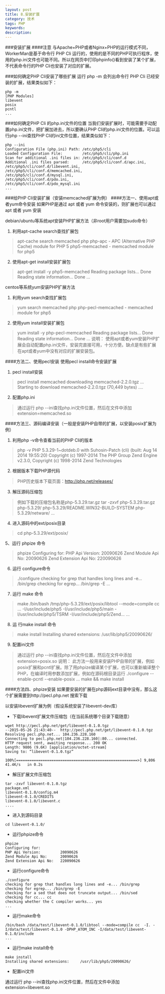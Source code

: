 ```yaml
---
layout: post
title: 8.安装扩展
category: 技术
tags: PHP
keywords: 
description:
---
```


###安装扩展
####注意
与Apache+PHP或者Nginx+PHP的运行模式不同，WorkerMan是基于命令行 PHP Cli 运行的，使用的是不同的PHP可执行程序，使用的php.ini文件也可能不同。所以在网页中打印phpinfo()看到安装了某个扩展，不代表命令行的PHP Cli也安装了对应的扩展。

###如何确定PHP Cli安装了哪些扩展
运行 php -m 会列出命令行 PHP Cli 已经安装的扩展，结果类似如下：

```
php -m
[PHP Modules]
libevent
posix
pcntl
...
```
###如何确定PHP Cli 的php.ini文件的位置
当我们安装扩展时，可能需要手动配置php.ini文件，把扩展加进去，所以要确认PHP Cli的php.ini文件的位置。可以运行php --ini查找PHP Cli的ini文件位置，结果类似如下：

```
php --ini
Configuration File (php.ini) Path: /etc/php5/cli
Loaded Configuration File:         /etc/php5/cli/php.ini
Scan for additional .ini files in: /etc/php5/cli/conf.d
Additional .ini files parsed:      /etc/php5/cli/conf.d/apc.ini,
/etc/php5/cli/conf.d/libevent.ini,
/etc/php5/cli/conf.d/memcached.ini,
/etc/php5/cli/conf.d/mysql.ini,
/etc/php5/cli/conf.d/pdo.ini,
/etc/php5/cli/conf.d/pdo_mysql.ini
...
```
###给PHP Cli安装扩展（安装memcached扩展为例）
####方法一、使用apt或者yum命令安装
如果PHP是通过 apt 或者 yum 命令安装的，则扩展也可以通过 apt 或者 yum 安装

debian/ubuntu等系统apt安装PHP扩展方法（非root用户需要加sudo命令）

1. 利用apt-cache search查找扩展包

>apt-cache search memcached php
php-apc - APC (Alternative PHP Cache) module for PHP 5
php5-memcached - memcached module for php5

2. 使用apt-get install安装扩展包

>apt-get install -y php5-memcached
Reading package lists... Done
Reading state information... Done
...

centos等系统yum安装PHP扩展方法

1. 利用yum search查找扩展包
>yum search memcached php
php-pecl-memcached - memcached module for php5

2. 使用yum install安装扩展包
>yum install -y php-pecl-memcached
Reading package lists... Done
Reading state information... Done
...
说明：
使用apt或者yum安装PHP扩展会自动配置php.ini文件，安装完直接可用，十分方便。缺点是有些扩展在apt或者yum中没有对应的扩展安装包。

####方法二、使用pecl安装
使用pecl install命令安装扩展

1. pecl install安装

>pecl install memcached
downloading memcached-2.2.0.tgz ...
Starting to download memcached-2.2.0.tgz (70,449 bytes)
....

2. 配置php.ini

>通过运行 php --ini查找php.ini文件位置，然后在文件中添加extension=memcached.so

####方法三、源码编译安装（一般是安装PHP自带的扩展，以安装posix扩展为例）
1. 利用php -v命令查看当前的PHP Cli的版本

>php -v
PHP 5.3.29-1~dotdeb.0 with Suhosin-Patch (cli) (built: Aug 14 2014 19:55:20)
Copyright (c) 1997-2014 The PHP Group
Zend Engine v2.3.0, Copyright (c) 1998-2014 Zend Technologies

2. 根据版本下载PHP源代码

>PHP历史版本下载页面：http://php.net/releases/


3. 解压源码压缩包

>例如下载的压缩包名称是php-5.3.29.tar.gz
tar -zxvf php-5.3.29.tar.gz
php-5.3.29/
php-5.3.29/README.WIN32-BUILD-SYSTEM
php-5.3.29/netware/
...

4. 进入源码中的ext/posix目录

>cd php-5.3.29/ext/posix/

5、运行 phpize 命令

>phpize
Configuring for:
PHP Api Version:         20090626
Zend Module Api No:      20090626
Zend Extension Api No:   220090626

6. 运行 configure命令

>./configure
checking for grep that handles long lines and -e... /bin/grep
checking for egrep... /bin/grep -E
...

7. 运行 make 命令

>make
/bin/bash /tmp/php-5.3.29/ext/posix/libtool --mode=compile cc ...
-I/usr/include/php5 -I/usr/include/php5/main -I/usr/include/php5/TSRM -I/usr/include/php5/Zend...
...

8. 运 行make install 命令

>make install
Installing shared extensions:     /usr/lib/php5/20090626/

9. 配置ini文件

>通过运行 php --ini查找php.ini文件位置，然后在文件中添加extension=posix.so
说明： 此方法一般用来安装PHP自带的扩展，例如posix扩展和pcntl扩展。除了用phpize编译某个扩展，也可以重新编译整个PHP，在编译时用参数添加扩展，例如在源码根目录运行
./configure --enable-pcntl --enable-posix ...
make && make install

####方法四、phpize安装
如果要安装的扩展在php源码ext目录中没有，那么这个扩展需要到http://pecl.php.net 搜索下载

以安装libevent扩展为例（假设系统安装了libevent-dev库）

* 下载libevent扩展文件压缩包（在当前系统哪个目录下载随意）

```
wget http://pecl.php.net/get/libevent-0.1.0.tgz
--2015-05-26 21:43:40--  http://pecl.php.net/get/libevent-0.1.0.tgz
Resolving pecl.php.net... 104.236.228.160
Connecting to pecl.php.net|104.236.228.160|:80... connected.
HTTP request sent, awaiting response... 200 OK
Length: 9806 (9.6K) [application/octet-stream]
Saving to: “libevent-0.1.0.tgz”

100%[=======================================================>] 9,806       41.4K/s   in 0.2s
```

* 解压扩展文件压缩包

```
tar -zxvf libevent-0.1.0.tgz
package.xml
libevent-0.1.0/config.m4
libevent-0.1.0/CREDITS
libevent-0.1.0/libevent.c
....
```

* 进入到源码目录

```
cd libevent-0.1.0/
```

* 运行phpize命令

```
phpize
Configuring for:
PHP Api Version:         20090626
Zend Module Api No:      20090626
Zend Extension Api No:   220090626
```
* 运行configure命令

```
./configure
checking for grep that handles long lines and -e... /bin/grep
checking for egrep... /bin/grep -E
checking for a sed that does not truncate output... /bin/sed
checking for cc... cc
checking whether the C compiler works... yes
...
```

* 运行make命令

```
/bin/bash /data/test/libevent-0.1.0/libtool --mode=compile cc  -I. -I/data/test/libevent-0.1.0 -DPHP_ATOM_INC -I/data/test/libevent-0.1.0/include
...
```
* 运行make install命令

```
make install
Installing shared extensions:     /usr/lib/php5/20090626/
```

* 配置ini文件

通过运行 php --ini查找php.ini文件位置，然后在文件中添加extension=libevent.so